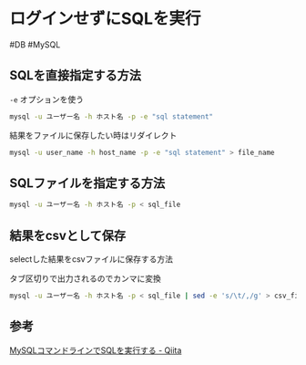 # ログインせずにSQLを実行

#DB #MySQL

## SQLを直接指定する方法

`-e` オプションを使う

```sh
mysql -u ユーザー名 -h ホスト名 -p -e "sql statement"
```

結果をファイルに保存したい時はリダイレクト

```sh
mysql -u user_name -h host_name -p -e "sql statement" > file_name
```

## SQLファイルを指定する方法

```sh
mysql -u ユーザー名 -h ホスト名 -p < sql_file
```

## 結果をcsvとして保存

selectした結果をcsvファイルに保存する方法

タブ区切りで出力されるのでカンマに変換

```sh
mysql -u ユーザー名 -h ホスト名 -p < sql_file | sed -e 's/\t/,/g' > csv_file
```

## 参考

[MySQLコマンドラインでSQLを実行する - Qiita](https://qiita.com/redpanda/items/0b0729cb07ba6bea6340)
